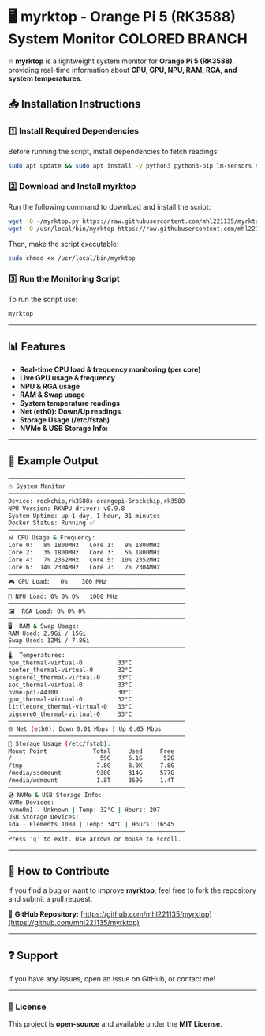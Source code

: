 # 🖥️ myrktop - Orange Pi 5 (RK3588) System Monitor COLORED BRANCH

🔥 **myrktop** is a lightweight system monitor for **Orange Pi 5 (RK3588)**, providing real-time information about **CPU, GPU, NPU, RAM, RGA, and system temperatures**.

## **📥 Installation Instructions**
### **1️⃣ Install Required Dependencies**
Before running the script, install dependencies to fetch readings:
```bash
sudo apt update && sudo apt install -y python3 python3-pip lm-sensors smartmontools nvme-cli && sudo sensors-detect --auto && pip3 install urwid
```

### **2️⃣ Download and Install myrktop**
Run the following command to download and install the script:
```bash
wget -O ~/myrktop.py https://raw.githubusercontent.com/mhl221135/myrktop/refs/heads/py-colored/myrktop.py
wget -O /usr/local/bin/myrktop https://raw.githubusercontent.com/mhl221135/myrktop/refs/heads/py-colored/myrktop
```
Then, make the script executable:
```bash
sudo chmod +x /usr/local/bin/myrktop
```

### **3️⃣ Run the Monitoring Script**
To run the script use:
```bash
myrktop
```

---

## **📊 Features**
- **Real-time CPU load & frequency monitoring (per core)**
- **Live GPU usage & frequency**
- **NPU & RGA usage**
- **RAM & Swap usage**
- **System temperature readings**
- **Net (eth0): Down/Up readings**
- **Storage Usage (/etc/fstab)**
- **NVMe & USB Storage Info:**


---

## **📌 Example Output**
```bash
──────────────────────────────────────────────────
🔥 System Monitor
──────────────────────────────────────────────────
Device: rockchip,rk3588s-orangepi-5rockchip,rk3588
NPU Version: RKNPU driver: v0.9.8
System Uptime: up 1 day, 1 hour, 31 minutes
Docker Status: Running ✅
──────────────────────────────────────────────────
📊 CPU Usage & Frequency:
Core 0:   8% 1800MHz   Core 1:   9% 1800MHz
Core 2:   3% 1800MHz   Core 3:   5% 1800MHz
Core 4:   7% 2352MHz   Core 5:  10% 2352MHz
Core 6:  14% 2304MHz   Core 7:   7% 2304MHz
──────────────────────────────────────────────────
🎮 GPU Load:   0%    300 MHz
──────────────────────────────────────────────────
🧠 NPU Load: 0% 0% 0%   1000 MHz
──────────────────────────────────────────────────
🖼️  RGA Load: 0% 0% 0%
──────────────────────────────────────────────────
🖥️  RAM & Swap Usage:
RAM Used: 2.9Gi / 15Gi
Swap Used: 12Mi / 7.8Gi
──────────────────────────────────────────────────
🌡️  Temperatures:
npu_thermal-virtual-0          33°C
center_thermal-virtual-0       32°C
bigcore1_thermal-virtual-0     33°C
soc_thermal-virtual-0          33°C
nvme-pci-44100                 30°C
gpu_thermal-virtual-0          32°C
littlecore_thermal-virtual-0   33°C
bigcore0_thermal-virtual-0     33°C
──────────────────────────────────────────────────
🌐 Net (eth0): Down 0.01 Mbps | Up 0.05 Mbps
──────────────────────────────────────────────────
💾 Storage Usage (/etc/fstab):
Mount Point             Total     Used     Free
/                         59G     6.1G      52G
/tmp                     7.8G     8.0K     7.8G
/media/ssdmount          938G     314G     577G
/media/wdmount           1.8T     369G     1.4T
──────────────────────────────────────────────────
💿 NVMe & USB Storage Info:
NVMe Devices:
nvme0n1 - Unknown | Temp: 32°C | Hours: 207
USB Storage Devices:
sda - Elements 10B8 | Temp: 34°C | Hours: 16545
──────────────────────────────────────────────────
Press 'q' to exit. Use arrows or mouse to scroll.
```

---

## **🔧 How to Contribute**
If you find a bug or want to improve **myrktop**, feel free to fork the repository and submit a pull request.

📂 **GitHub Repository:** [https://github.com/mhl221135/myrktop](https://github.com/mhl221135/myrktop)

---

## **❓ Support**
If you have any issues, open an issue on GitHub, or contact me!

---

### **🔗 License**
This project is **open-source** and available under the **MIT License**.

